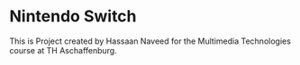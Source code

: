 # Nintendo Switch
This is Project created by Hassaan Naveed for the Multimedia Technologies course at TH Aschaffenburg.
